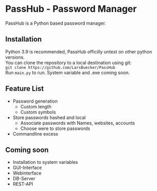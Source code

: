# PassHub - Password Manager
PassHub is a Python based password manager. 

## Installation
Python 3.9 is recommended, PassHub officilly untest on other python versions. <br/>
You can clone the repository to a local destination using git: <br/>
`git clone https://github.com/LarsBuecker/PassHub` <br/>
Run `main.py` to run. System variable and .exe coming soon.

## Feature List
 - Password generation
    - Custom length
    - Custom symbols
- Store passwords hashed and local
    - Associate passwords with Names, websites, accounts
    - Choose were to store passwords
- Commandline excess

## Coming soon
 - Installation to system variables
 - GUI-Interface
 - Webinterface
 - DB-Server
 - REST-API